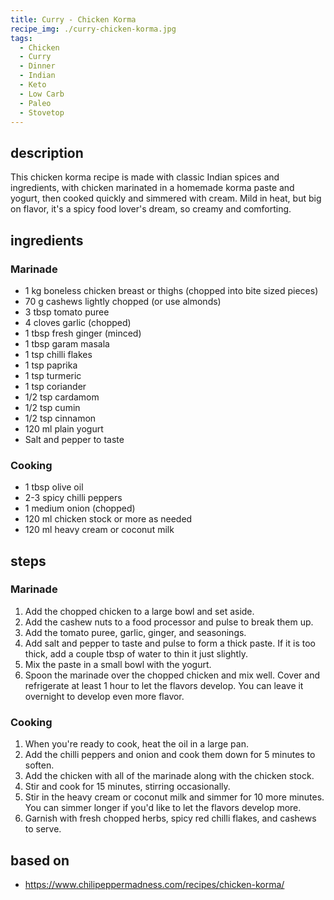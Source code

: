 ```yaml
---
title: Curry - Chicken Korma
recipe_img: ./curry-chicken-korma.jpg
tags:
  - Chicken
  - Curry
  - Dinner
  - Indian
  - Keto
  - Low Carb
  - Paleo
  - Stovetop
---
```


<!-- markdownlint-disable MD024 -->

## description

This chicken korma recipe is made with classic Indian spices and ingredients, with chicken marinated in a homemade korma paste and yogurt, then cooked quickly and simmered with cream. Mild in heat, but big on flavor, it's a spicy food lover's dream, so creamy and comforting.

## ingredients

### Marinade

- 1 kg boneless chicken breast or thighs (chopped into bite sized pieces)
- 70 g cashews lightly chopped (or use almonds)
- 3 tbsp tomato puree
- 4 cloves garlic (chopped)
- 1 tbsp fresh ginger (minced)
- 1 tbsp garam masala
- 1 tsp chilli flakes
- 1 tsp paprika
- 1 tsp turmeric
- 1 tsp coriander
- 1/2 tsp cardamom
- 1/2 tsp cumin
- 1/2 tsp cinnamon
- 120 ml plain yogurt
- Salt and pepper to taste

### Cooking

- 1 tbsp olive oil
- 2-3 spicy chilli peppers
- 1 medium onion (chopped)
- 120 ml chicken stock or more as needed
- 120 ml heavy cream or coconut milk

## steps

### Marinade

1. Add the chopped chicken to a large bowl and set aside.
2. Add the cashew nuts to a food processor and pulse to break them up.
3. Add the tomato puree, garlic, ginger, and seasonings.
4. Add salt and pepper to taste and pulse to form a thick paste. If it is too thick, add a couple tbsp of water to thin it just slightly.
5. Mix the paste in a small bowl with the yogurt.
6. Spoon the marinade over the chopped chicken and mix well. Cover and refrigerate at least 1 hour to let the flavors develop. You can leave it overnight to develop even more flavor.

### Cooking

1. When you're ready to cook, heat the oil in a large pan.
2. Add the chilli peppers and onion and cook them down for 5 minutes to soften.
3. Add the chicken with all of the marinade along with the chicken stock.
4. Stir and cook for 15 minutes, stirring occasionally.
5. Stir in the heavy cream or coconut milk and simmer for 10 more minutes. You can simmer longer if you'd like to let the flavors develop more.
6. Garnish with fresh chopped herbs, spicy red chilli flakes, and cashews to serve.

## based on

- https://www.chilipeppermadness.com/recipes/chicken-korma/
<!-- markdownlint-enable MD024 -->
